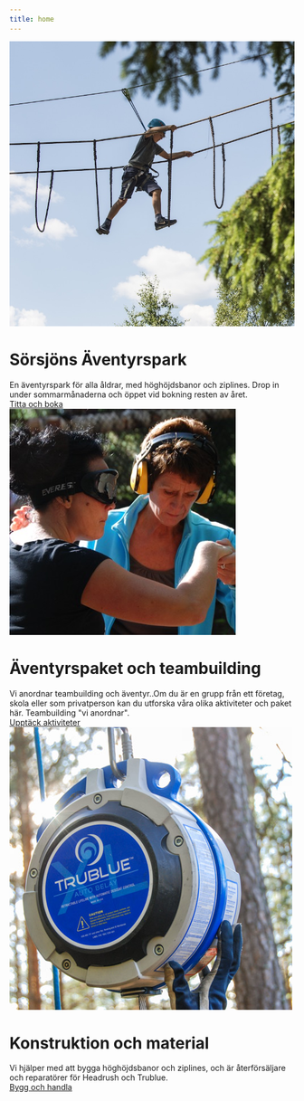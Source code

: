 ```yaml
---
title: home
---
```

<html lang="en">



<div id="maincontainer">
<div class="mainsection">
    <div>
    <img src="/images/boyclimb.jpg" class="mainpic"> 
    </div>
    <div class="maintext">
    <h1>Sörsjöns Äventyrspark</h1>
    En äventyrspark för alla åldrar, med höghöjdsbanor och ziplines. Drop in under sommarmånaderna och öppet vid bokning resten av året. 
    </div>
    <div class="buttondiv"> <a href="/sorsjonsaventyrspark" class="button">Titta och boka</a></div>
</div>

<div class="mainsection">
    <div>
    <img src="/images/blinddov.jpg" class="mainpic"> 
    </div>
    <div class="maintext">
    <h1>Äventyrspaket och teambuilding</h1>
Vi anordnar teambuilding och äventyr..Om du är en grupp från ett företag, skola eller som privatperson kan du utforska våra olika aktiviteter och paket här. Teambuilding "vi anordnar". </div>
<div class="buttondiv"> <a href="/aktiviteter" class="button">Upptäck aktiviteter</a></div>
</div>

<div class="mainsection">
    <div>
    <img src="/images/trublufront.jpg" class="mainpic"> 
    </div>
    <div class="maintext">
    <h1>Konstruktion och material</h1>
    Vi hjälper med att bygga höghöjdsbanor och ziplines, och är återförsäljare och reparatörer för Headrush och Trublue. 
    </div>
    <div class="buttondiv"><a href="/konstruktionbutik" class="button">Bygg och handla</a></div>
</div>

